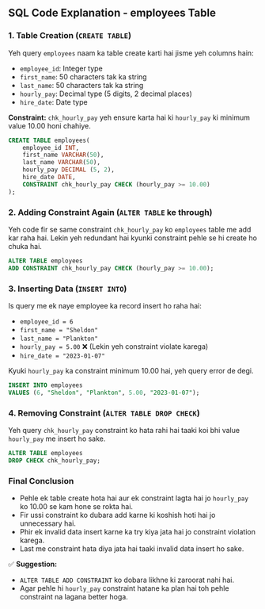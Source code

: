 ## SQL Code Explanation - employees Table

### 1. **Table Creation (`CREATE TABLE`)**
Yeh query `employees` naam ka table create karti hai jisme yeh columns hain:
- `employee_id`: Integer type
- `first_name`: 50 characters tak ka string
- `last_name`: 50 characters tak ka string
- `hourly_pay`: Decimal type (5 digits, 2 decimal places)
- `hire_date`: Date type

**Constraint:** `chk_hourly_pay` yeh ensure karta hai ki `hourly_pay` ki minimum value 10.00 honi chahiye.

```sql
CREATE TABLE employees(
    employee_id INT,
    first_name VARCHAR(50),
    last_name VARCHAR(50),
    hourly_pay DECIMAL (5, 2),
    hire_date DATE, 
    CONSTRAINT chk_hourly_pay CHECK (hourly_pay >= 10.00)
);
```

### 2. **Adding Constraint Again (`ALTER TABLE` ke through)**
Yeh code fir se same constraint `chk_hourly_pay` ko `employees` table me add kar raha hai. Lekin yeh redundant hai kyunki constraint pehle se hi create ho chuka hai.

```sql
ALTER TABLE employees
ADD CONSTRAINT chk_hourly_pay CHECK (hourly_pay >= 10.00);
```

### 3. **Inserting Data (`INSERT INTO`)**
Is query me ek naye employee ka record insert ho raha hai:
- `employee_id = 6`
- `first_name = "Sheldon"`
- `last_name = "Plankton"`
- `hourly_pay = 5.00` ❌ (Lekin yeh constraint violate karega)
- `hire_date = "2023-01-07"`

Kyuki `hourly_pay` ka constraint minimum 10.00 hai, yeh query error de degi.

```sql
INSERT INTO employees
VALUES (6, "Sheldon", "Plankton", 5.00, "2023-01-07");
```

### 4. **Removing Constraint (`ALTER TABLE DROP CHECK`)**
Yeh query `chk_hourly_pay` constraint ko hata rahi hai taaki koi bhi value `hourly_pay` me insert ho sake.

```sql
ALTER TABLE employees
DROP CHECK chk_hourly_pay;
```

### **Final Conclusion**
- Pehle ek table create hota hai aur ek constraint lagta hai jo `hourly_pay` ko 10.00 se kam hone se rokta hai.
- Fir ussi constraint ko dubara add karne ki koshish hoti hai jo unnecessary hai.
- Phir ek invalid data insert karne ka try kiya jata hai jo constraint violation karega.
- Last me constraint hata diya jata hai taaki invalid data insert ho sake.

✅ **Suggestion:**
- `ALTER TABLE ADD CONSTRAINT` ko dobara likhne ki zaroorat nahi hai.
- Agar pehle hi `hourly_pay` constraint hatane ka plan hai toh pehle constraint na lagana better hoga.
